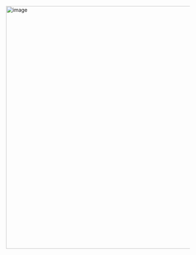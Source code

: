 <img width="1415" height="664" alt="image" src="https://github.com/user-attachments/assets/33da78f4-8047-4d80-9203-bc6409f8a51c" />

